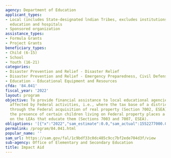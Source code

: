 ```yaml
---
agency: Department of Education
applicant_types:
- Local (includes State-designated lndian Tribes, excludes institutions of higher
  education and hospitals
- Sponsored organization
assistance_types:
- Formula Grants
- Project Grants
beneficiary_types:
- Child (6-15)
- School
- Youth (16-21)
categories:
- Disaster Prevention and Relief - Disaster Relief
- Disaster Prevention and Relief - Emergency Preparedness, Civil Defense
- Education - Educational Equipment and Resources
cfda: '84.041'
fiscal_year: '2022'
layout: program
objective: To provide financial assistance to local educational agencies (LEAs) where
  affected by Federal activities, i.e., where the tax base of a district is reduced
  through the Federal acquisition of real property (Section 7002, ESEA), and where
  the presence of certain children living on Federal property places a financial burden
  on the LEAs that educate them (Sections 7003 and 7007, ESEA).
obligations: '[{"x":"2022","sam_estimate":0.0,"sam_actual":1552277000.0,"usa_spending_actual":760072674.18},{"x":"2023","sam_estimate":1613277000.0,"sam_actual":0.0,"usa_spending_actual":1506586287.24},{"x":"2024","sam_estimate":1613277000.0,"sam_actual":0.0,"usa_spending_actual":0.0}]'
permalink: /program/84.041.html
popular_name: ''
sam_url: https://sam.gov/fal/1c9bdf33c0dc485c9cc7bf2ede704d3f/view
sub-agency: Office of Elementary and Secondary Education
title: Impact Aid
---
```

